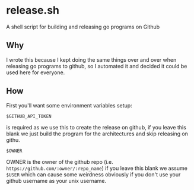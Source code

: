 # release.sh
A shell script for building and releasing go programs on Github

## Why

I wrote this because I kept doing the same things over and over when releasing
go programs to github, so I automated it and decided it could be used here for
everyone.

## How

First you'll want some environment variables setup:

`$GITHUB_API_TOKEN` 

is required as we use this to create the release on github,
if you leave this blank we just build the program for the architectures and
skip releasing on githu.

`$OWNER`

OWNER is the owner of the github repo (i.e. 
`https://github.com/:owner/:repo_name`) if you leave this blank we assume
`$USER` which can cause some weirdness obviously if you don't use your github
username as your unix username.




